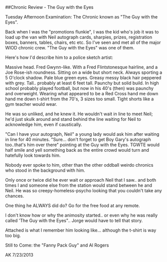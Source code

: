 ﻿##Chronic Review - The Guy with the Eyes

Tuesday Afternoon Examination: The Chronic known as "The Guy with the Eyes".

Back when I was the "promotions flunkie", I was the kid who's job it was to load up the van with Neil autograph cards, sharpies, prizes, registration boxes, banners, tables, chairs, etc etc. So I've seen and met all of the major WIOD chronic crew. "The Guy with the Eyes" was one of them.

Here's how I'd describe him to a police sketch artist:

Massive head. Fred Gwynn-like. With a Fred Flintstonesque hairline, and a Joe Rose-ish roundness. Sitting on a wide but short neck. Always sporting a 5 O'clock shadow. Pale blue green eyes. Greasy messy black hair peppered with grey. Tall.. probably at least 6 feet tall. Paunchy but solid build. In high school probably played football, but now in his 40's (then) was paunchy and overweight. Wearing what appeared to be a Red Cross hand me down hand me down t-shirt from the 70's, 3 sizes too small. Tight shorts like a gym teacher would wear.

He was so unliked, and he knew it. He wouldn't wait in line to meet Neil; he'd just skulk around and stand behind the line waiting for Neil to acknowledge him, even if caustically.

"Can I have your autograph, Neil" a young lady would ask him after waiting in line for 40 minutes. "Sure... don't forget to get Boy Gary's autograph too..that's him over there" pointing at the Guy with the Eyes. TGWTE would half smile and yell something back as the entire crowd would turn and hatefully look towards him.

Nobody ever spoke to him, other than the other oddball weirdo chronics who stood in the background with him.

Only once or twice did he ever wait or approach Neil that I saw.. and both times I and someone else from the station would stand between he and Neil. He was so creepy-homeless-psycho looking that you couldn't take any chances.

One thing he ALWAYS did do? Go for the free food at any remote.

I don't know how or why the animosity started.. or even why he was really called 'The Guy with the Eyes".. Jorge would have to tell that story.

Attached is what I remember him looking like... although the t-shirt is way too big.

Still to Come: the "Fanny Pack Guy" and Al Rogers

AK 7/23/2013
